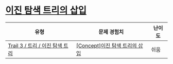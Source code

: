 # [이진 탐색 트리의 삽입](https://https://en.codetree.ai/trails/complete/curated-cards/intro-bst-insert)

|유형|문제 경험치|난이도|
|---|---|---|
|[Trail 3 / 트리 / 이진 탐색 트리](https://https://en.codetree.ai/trail-info/novice-high/)|[[Concept]이진 탐색 트리의 삽입](https://https://en.codetree.ai/trails/complete/curated-cards/intro-bst-insert/)|쉬움|

